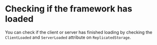 # Checking if the framework has loaded

You can check if the client or server has finished loading by checking the `ClientLoaded` and `ServerLoaded` attribute on `ReplicatedStorage`.
